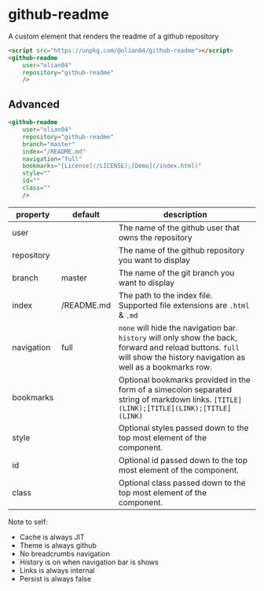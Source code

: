 # github-readme
A custom element that renders the readme of a github repository

```html
<script src="https://unpkg.com/@olian04/github-readme"></script>
<github-readme
    user="olian04"
    repository="github-readme"
    />
```

## Advanced

```html
<github-readme
    user="olian04"
    repository="github-readme"
    branch="master"
    index="/README.md"
    navigation="full"
    bookmarks="[License](/LICENSE);[Demo](/index.html)"
    style=""
    id=""
    class=""
    />
```

property | default | description
-----------|----------|--------------
user |  | The name of the github user that owns the repository
repository |  | The name of the github repository you want to display
branch | master | The name of the git branch you want to display
index | /README.md | The path to the index file. Supported file extensions are `.html` & `.md`
navigation | full | `none` will hide the navigation bar. `history` will only show the back, forward and reload buttons. `full` will show the history navigation as well as a bookmarks row.
bookmarks | | Optional bookmarks provided in the form of a simecolon separated string of markdown links. `[TITLE](LINK);[TITLE](LINK);[TITLE](LINK)`
style |  | Optional styles passed down to the top most element of the component.
id |  | Optional id passed down to the top most element of the component.
class |  | Optional class passed down to the top most element of the component.


Note to self:
* Cache is always JIT
* Theme is always github
* No breadcrumbs navigation 
* History is on when navigation bar is shows
* Links is always internal
* Persist is always false

